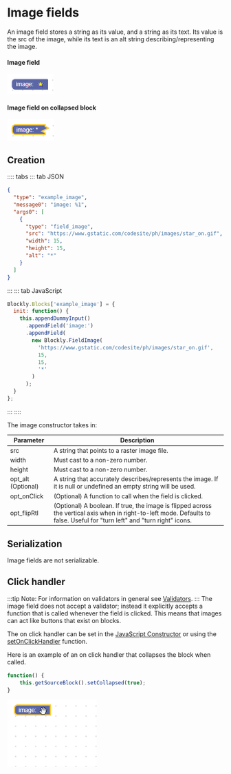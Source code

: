 # Image fields

An image field stores a string as its value, and a string as its text. Its value is the src of the image, while its text is an alt string describing/representing the image.

#### Image field

![](./image/on_block.png)

#### Image field on collapsed block

![](./image/collapsed.png)

## Creation

:::: tabs
::: tab JSON

```json
{
  "type": "example_image",
  "message0": "image: %1",
  "args0": [
    {
      "type": "field_image",
      "src": "https://www.gstatic.com/codesite/ph/images/star_on.gif",
      "width": 15,
      "height": 15,
      "alt": "*"
    }
  ]
}
```

:::
::: tab JavaScript

```javascript
Blockly.Blocks['example_image'] = {
  init: function() {
    this.appendDummyInput()
      .appendField('image:')
      .appendField(
        new Blockly.FieldImage(
          'https://www.gstatic.com/codesite/ph/images/star_on.gif',
          15,
          15,
          '*'
        )
      );
  }
};
```

:::
::::

The image constructor takes in:

| Parameter          | Description                                                                                                                                                                |
| ------------------ | -------------------------------------------------------------------------------------------------------------------------------------------------------------------------- |
| src                | A string that points to a raster image file.                                                                                                                               |
| width              | Must cast to a non-zero number.                                                                                                                                            |
| height             | Must cast to a non-zero number.                                                                                                                                            |
| opt_alt (Optional) | A string that accurately describes/represents the image. If it is null or undefined an empty string will be used.                                                          |
| opt_onClick        | (Optional) A function to call when the field is clicked.                                                                                                                   |
| opt_flipRtl        | (Optional) A boolean. If true, the image is flipped across the vertical axis when in right-to-left mode. Defaults to false. Useful for "turn left" and "turn right" icons. |

## Serialization

Image fields are not serializable.

## Click handler

:::tip
Note: For information on validators in general see [Validators](/guides/create-custom-blocks/fields/validators.html#校验器).
:::
The image field does not accept a validator; instead it explicitly accepts a function that is called whenever the field is clicked. This means that images can act like buttons that exist on blocks.

The on click handler can be set in the [JavaScript Constructor](#creation) or using the [setOnClickHandler](https://developers.google.com/blockly/reference/js/Blockly.FieldImage#setOnClickHandler) function.

Here is an example of an on click handler that collapses the block when called.

```javascript
function() {
    this.getSourceBlock().setCollapsed(true);
}
```

![](./image/click_handler.gif)
